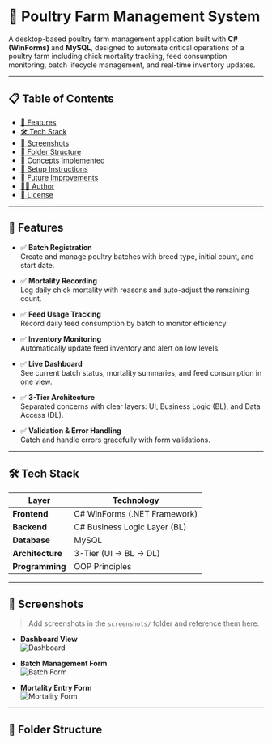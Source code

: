 # 🐣 Poultry Farm Management System

A desktop-based poultry farm management application built with **C# (WinForms)** and **MySQL**, designed to automate critical operations of a poultry farm including chick mortality tracking, feed consumption monitoring, batch lifecycle management, and real-time inventory updates.

---

## 📋 Table of Contents

- [🚀 Features](#-features)
- [🛠️ Tech Stack](#️-tech-stack)
- [📸 Screenshots](#-screenshots)
- [📂 Folder Structure](#-folder-structure)
- [🧠 Concepts Implemented](#-concepts-implemented)
- [💾 Setup Instructions](#-setup-instructions)
- [📌 Future Improvements](#-future-improvements)
- [👨‍💻 Author](#-author)
- [📜 License](#-license)

---

## 🚀 Features

- ✅ **Batch Registration**  
  Create and manage poultry batches with breed type, initial count, and start date.

- ✅ **Mortality Recording**  
  Log daily chick mortality with reasons and auto-adjust the remaining count.

- ✅ **Feed Usage Tracking**  
  Record daily feed consumption by batch to monitor efficiency.

- ✅ **Inventory Monitoring**  
  Automatically update feed inventory and alert on low levels.

- ✅ **Live Dashboard**  
  See current batch status, mortality summaries, and feed consumption in one view.

- ✅ **3-Tier Architecture**  
  Separated concerns with clear layers: UI, Business Logic (BL), and Data Access (DL).

- ✅ **Validation & Error Handling**  
  Catch and handle errors gracefully with form validations.

---

## 🛠️ Tech Stack

| Layer         | Technology           |
|---------------|----------------------|
| **Frontend**  | C# WinForms (.NET Framework) |
| **Backend**   | C# Business Logic Layer (BL) |
| **Database**  | MySQL                |
| **Architecture** | 3-Tier (UI → BL → DL) |
| **Programming** | OOP Principles      |

---

## 📸 Screenshots

> Add screenshots in the `screenshots/` folder and reference them here:

- **Dashboard View**  
  ![Dashboard](screenshots/dashboard.png)

- **Batch Management Form**  
  ![Batch Form](screenshots/batch.png)

- **Mortality Entry Form**  
  ![Mortality Form](screenshots/mortality.png)

---

## 📂 Folder Structure

